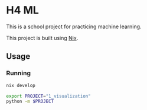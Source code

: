 # H4 ML

This is a school project for practicing machine learning.

This project is built using [Nix](https://nixos.org).

## Usage

### Running

```sh
nix develop

export PROJECT="1_visualization"
python -m $PROJECT
```
